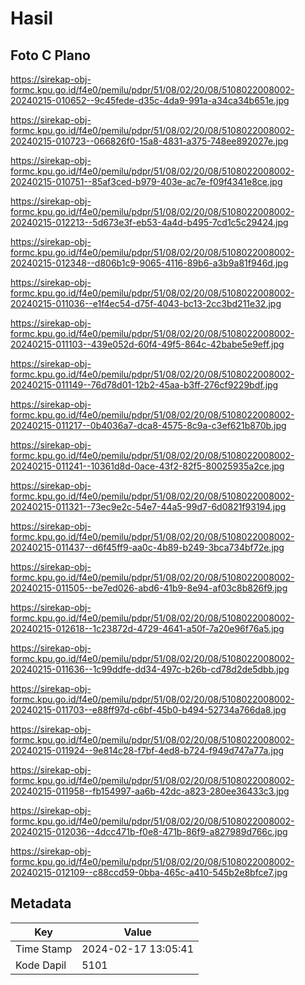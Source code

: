 # Hasil

## Foto C Plano

https://sirekap-obj-formc.kpu.go.id/f4e0/pemilu/pdpr/51/08/02/20/08/5108022008002-20240215-010652--9c45fede-d35c-4da9-991a-a34ca34b651e.jpg

https://sirekap-obj-formc.kpu.go.id/f4e0/pemilu/pdpr/51/08/02/20/08/5108022008002-20240215-010723--066826f0-15a8-4831-a375-748ee892027e.jpg

https://sirekap-obj-formc.kpu.go.id/f4e0/pemilu/pdpr/51/08/02/20/08/5108022008002-20240215-010751--85af3ced-b979-403e-ac7e-f09f4341e8ce.jpg

https://sirekap-obj-formc.kpu.go.id/f4e0/pemilu/pdpr/51/08/02/20/08/5108022008002-20240215-012213--5d673e3f-eb53-4a4d-b495-7cd1c5c29424.jpg

https://sirekap-obj-formc.kpu.go.id/f4e0/pemilu/pdpr/51/08/02/20/08/5108022008002-20240215-012348--d806b1c9-9065-4116-89b6-a3b9a81f946d.jpg

https://sirekap-obj-formc.kpu.go.id/f4e0/pemilu/pdpr/51/08/02/20/08/5108022008002-20240215-011036--e1f4ec54-d75f-4043-bc13-2cc3bd211e32.jpg

https://sirekap-obj-formc.kpu.go.id/f4e0/pemilu/pdpr/51/08/02/20/08/5108022008002-20240215-011103--439e052d-60f4-49f5-864c-42babe5e9eff.jpg

https://sirekap-obj-formc.kpu.go.id/f4e0/pemilu/pdpr/51/08/02/20/08/5108022008002-20240215-011149--76d78d01-12b2-45aa-b3ff-276cf9229bdf.jpg

https://sirekap-obj-formc.kpu.go.id/f4e0/pemilu/pdpr/51/08/02/20/08/5108022008002-20240215-011217--0b4036a7-dca8-4575-8c9a-c3ef621b870b.jpg

https://sirekap-obj-formc.kpu.go.id/f4e0/pemilu/pdpr/51/08/02/20/08/5108022008002-20240215-011241--10361d8d-0ace-43f2-82f5-80025935a2ce.jpg

https://sirekap-obj-formc.kpu.go.id/f4e0/pemilu/pdpr/51/08/02/20/08/5108022008002-20240215-011321--73ec9e2c-54e7-44a5-99d7-6d0821f93194.jpg

https://sirekap-obj-formc.kpu.go.id/f4e0/pemilu/pdpr/51/08/02/20/08/5108022008002-20240215-011437--d6f45ff9-aa0c-4b89-b249-3bca734bf72e.jpg

https://sirekap-obj-formc.kpu.go.id/f4e0/pemilu/pdpr/51/08/02/20/08/5108022008002-20240215-011505--be7ed026-abd6-41b9-8e94-af03c8b826f9.jpg

https://sirekap-obj-formc.kpu.go.id/f4e0/pemilu/pdpr/51/08/02/20/08/5108022008002-20240215-012618--1c23872d-4729-4641-a50f-7a20e96f76a5.jpg

https://sirekap-obj-formc.kpu.go.id/f4e0/pemilu/pdpr/51/08/02/20/08/5108022008002-20240215-011636--1c99ddfe-dd34-497c-b26b-cd78d2de5dbb.jpg

https://sirekap-obj-formc.kpu.go.id/f4e0/pemilu/pdpr/51/08/02/20/08/5108022008002-20240215-011703--e88ff97d-c6bf-45b0-b494-52734a766da8.jpg

https://sirekap-obj-formc.kpu.go.id/f4e0/pemilu/pdpr/51/08/02/20/08/5108022008002-20240215-011924--9e814c28-f7bf-4ed8-b724-f949d747a77a.jpg

https://sirekap-obj-formc.kpu.go.id/f4e0/pemilu/pdpr/51/08/02/20/08/5108022008002-20240215-011958--fb154997-aa6b-42dc-a823-280ee36433c3.jpg

https://sirekap-obj-formc.kpu.go.id/f4e0/pemilu/pdpr/51/08/02/20/08/5108022008002-20240215-012036--4dcc471b-f0e8-471b-86f9-a827989d766c.jpg

https://sirekap-obj-formc.kpu.go.id/f4e0/pemilu/pdpr/51/08/02/20/08/5108022008002-20240215-012109--c88ccd59-0bba-465c-a410-545b2e8bfce7.jpg


## Metadata

| Key        | Value               |
| ---------- | ------------------- |
| Time Stamp | 2024-02-17 13:05:41 |
| Kode Dapil | 5101                |



